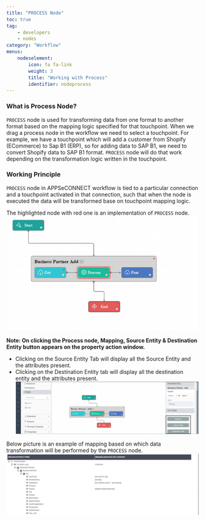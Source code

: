 ```yaml
---
title: "PROCESS Node"
toc: true
tag: 
    - developers
    - nodes
category: "Workflow"
menus: 
    nodeselement:
        icon: fa fa-link
        weight: 3
        title: "Working with Process" 
        identifier: nodeprocess
---
```


### What is Process Node?
`PROCESS` node is used for transforming data from one format to another format based on the mapping logic specified for that touchpoint. When we drag a process node in the workflow we need to select a touchpoint. For example, we have a touchpoint which will add a customer from Shopify (ECommerce) to Sap B1 (ERP), so for adding data to SAP B1, we need to convert Shopify data to SAP B1 format. `PROCESS` node will do that work depending on the transformation logic written in the touchpoint.

### Working Principle

`PROCESS` node in APPSeCONNECT workflow is tied to a particular connection and a touchpoint activated in that connection, such that when the node is executed the data will be transformed base on touchpoint mapping logic.

The highlighted node with red one is an implementation of `PROCESS` node.  
 ![ProcessNode](/staticfiles/workflow-management/media/ProcessNode/ProcessNode.png)  

**Note: On clicking the Process node, Mapping, Source Entity & Destination Entity button appears on the property action window.**

* Clicking on the Source Entity Tab will display all the Source Entity and the attributes present.
* Clicking on the Destination Entity tab will display all the destination entity and the attributes present.  
 ![ProcessNode2](/staticfiles/workflow-management/media/ProcessNode/ProcessNode2.png)  

Below picture is an example of mapping based on which data transformation will be performed by the `PROCESS` node.  
![Mapping](/staticfiles/workflow-management/media/ProcessNode/Mapping.png)


